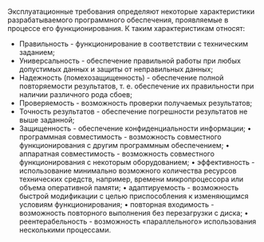 Эксплуатационные требования определяют некоторые характеристики разрабатываемого программного обеспечения, проявляемые в процессе его функционирования. К таким характеристикам относят:
- Правильность - функционирование в соответствии с техническим заданием;
- Универсальность - обеспечение правильной работы при любых допустимых данных и защиты от неправильных данных;
- Надежность (помехозащищенность) - обеспечение полной повторяемости результатов, т. е. обеспечение их правильности при наличии различного рода сбоев;
- Проверяемость - возможность проверки получаемых результатов;
- Точность результатов - обеспечение погрешности результатов не выше заданной;
- Защищенность - обеспечение конфиденциальности информации;
• программная совместимость - возможность совместного функционирования с другим
программным обеспечением;
• аппаратная совместимость - возможность совместного функционирования с некоторым
оборудованием;
• эффективность - использование минимально возможного количества ресурсов технических
средств, например, времени микропроцессора или объема оперативной памяти;
• адаптируемость - возможность быстрой модификации с целью приспособления к
изменяющимся условиям функционирования;
• повторная входимость - возможность повторного выполнения без перезагрузки с диска;
• реентерабельность - возможность «параллельного» использования несколькими процессами.